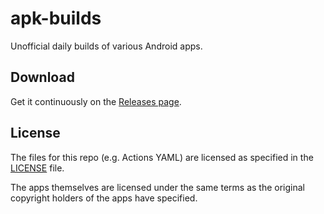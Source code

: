 # apk-builds

Unofficial daily builds of various Android apps.

## Download

Get it continuously on the [Releases page](https://github.com/charles25565/apk-builds/releases/tag/continuous).

## License

The files for this repo (e.g. Actions YAML) are licensed as specified in the [LICENSE](LICENSE) file.

The apps themselves are licensed under the same terms as the original copyright holders of the apps have specified.
